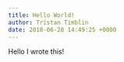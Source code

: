 ```yaml
---
title: Hello World!
author: Tristan Timblin
date: 2018-06-28 14:49:25 +0000
---
```

Hello I wrote this!